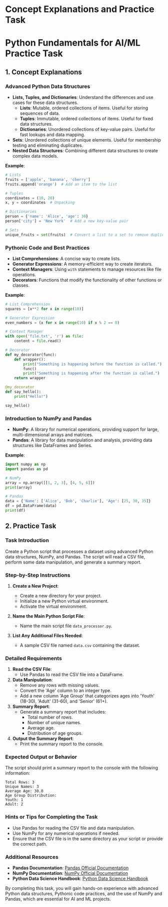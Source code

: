 # Concept Explanations and Practice Task

# Python Fundamentals for AI/ML Practice Task

## 1. Concept Explanations

### Advanced Python Data Structures
- **Lists, Tuples, and Dictionaries**: Understand the differences and use cases for these data structures.
  - **Lists**: Mutable, ordered collections of items. Useful for storing sequences of data.
  - **Tuples**: Immutable, ordered collections of items. Useful for fixed data structures.
  - **Dictionaries**: Unordered collections of key-value pairs. Useful for fast lookups and data mapping.
- **Sets**: Unordered collections of unique elements. Useful for membership testing and eliminating duplicates.
- **Nested Data Structures**: Combining different data structures to create complex data models.

**Example**:
```python
# Lists
fruits = ['apple', 'banana', 'cherry']
fruits.append('orange')  # Add an item to the list

# Tuples
coordinates = (10, 20)
x, y = coordinates  # Unpacking

# Dictionaries
person = {'name': 'Alice', 'age': 30}
person['city'] = 'New York'  # Add a new key-value pair

# Sets
unique_fruits = set(fruits)  # Convert a list to a set to remove duplicates
```

### Pythonic Code and Best Practices
- **List Comprehensions**: A concise way to create lists.
- **Generator Expressions**: A memory-efficient way to create iterators.
- **Context Managers**: Using `with` statements to manage resources like file operations.
- **Decorators**: Functions that modify the functionality of other functions or classes.

**Example**:
```python
# List Comprehension
squares = [x**2 for x in range(10)]

# Generator Expression
even_numbers = (x for x in range(10) if x % 2 == 0)

# Context Manager
with open('file.txt', 'r') as file:
    content = file.read()

# Decorator
def my_decorator(func):
    def wrapper():
        print("Something is happening before the function is called.")
        func()
        print("Something is happening after the function is called.")
    return wrapper

@my_decorator
def say_hello():
    print("Hello!")

say_hello()
```

### Introduction to NumPy and Pandas
- **NumPy**: A library for numerical operations, providing support for large, multi-dimensional arrays and matrices.
- **Pandas**: A library for data manipulation and analysis, providing data structures like DataFrames and Series.

**Example**:
```python
import numpy as np
import pandas as pd

# NumPy
array = np.array([[1, 2, 3], [4, 5, 6]])
print(array)

# Pandas
data = {'Name': ['Alice', 'Bob', 'Charlie'], 'Age': [25, 30, 35]}
df = pd.DataFrame(data)
print(df)
```

## 2. Practice Task

### Task Introduction
Create a Python script that processes a dataset using advanced Python data structures, NumPy, and Pandas. The script will read a CSV file, perform some data manipulation, and generate a summary report.

### Step-by-Step Instructions
1. **Create a New Project**:
   - Create a new directory for your project.
   - Initialize a new Python virtual environment.
   - Activate the virtual environment.

2. **Name the Main Python Script File**:
   - Name the main script file `data_processor.py`.

3. **List Any Additional Files Needed**:
   - A sample CSV file named `data.csv` containing the dataset.

### Detailed Requirements
1. **Read the CSV File**:
   - Use Pandas to read the CSV file into a DataFrame.
2. **Data Manipulation**:
   - Remove any rows with missing values.
   - Convert the 'Age' column to an integer type.
   - Add a new column 'Age Group' that categorizes ages into 'Youth' (18-30), 'Adult' (31-60), and 'Senior' (61+).
3. **Summary Report**:
   - Generate a summary report that includes:
     - Total number of rows.
     - Number of unique names.
     - Average age.
     - Distribution of age groups.
4. **Output the Summary Report**:
   - Print the summary report to the console.

### Expected Output or Behavior
The script should print a summary report to the console with the following information:
```
Total Rows: 3
Unique Names: 3
Average Age: 30.0
Age Group Distribution:
Youth: 1
Adult: 2
```

### Hints or Tips for Completing the Task
- Use Pandas for reading the CSV file and data manipulation.
- Use NumPy for any numerical operations if needed.
- Ensure that the CSV file is in the same directory as your script or provide the correct path.

### Additional Resources
- **Pandas Documentation**: [Pandas Official Documentation](https://pandas.pydata.org/pandas-docs/stable/)
- **NumPy Documentation**: [NumPy Official Documentation](https://numpy.org/doc/stable/)
- **Python Data Science Handbook**: [Python Data Science Handbook](https://jakevdp.github.io/PythonDataScienceHandbook/)

By completing this task, you will gain hands-on experience with advanced Python data structures, Pythonic code practices, and the use of NumPy and Pandas, which are essential for AI and ML projects.